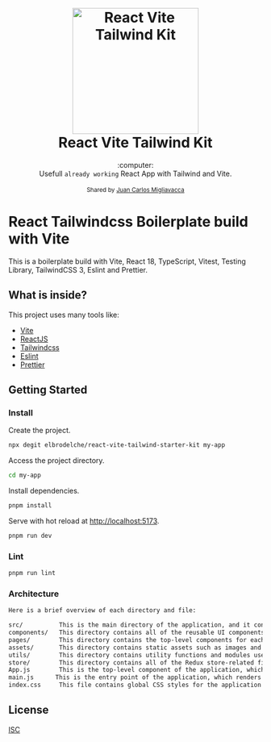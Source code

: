 <h1 align="center">
  <br>
  <a href="http://github.com/elbrodelche"><img src="https://i.imgur.com/CdYrAqR.png" alt="React Vite Tailwind Kit" width="250"></a>
  <br>
  React Vite Tailwind Kit
  <br>
</h1>
<div align="center">
  :computer:
</div>
<div align="center">
  Usefull <code>already working</code> React App with Tailwind and Vite.
</div>

<br />

<div align="center">
  <sub>Shared by
  <a href="https://github.com/elbrodelche">
  Juan Carlos Migliavacca
  </a>
</div>


# React Tailwindcss Boilerplate build with Vite

This is a boilerplate build with Vite, React 18, TypeScript, Vitest, Testing Library, TailwindCSS 3, Eslint and Prettier.

## What is inside?

This project uses many tools like:

- [Vite](https://vitejs.dev)
- [ReactJS](https://reactjs.org)
- [Tailwindcss](https://tailwindcss.com)
- [Eslint](https://eslint.org)
- [Prettier](https://prettier.io)

## Getting Started

### Install

Create the project.

```bash
npx degit elbrodelche/react-vite-tailwind-starter-kit my-app
```

Access the project directory.

```bash
cd my-app
```

Install dependencies.

```bash
pnpm install
```

Serve with hot reload at <http://localhost:5173>.

```bash
pnpm run dev
```

### Lint

```bash
pnpm run lint
```

### Architecture

```bash
Here is a brief overview of each directory and file:

src/          This is the main directory of the application, and it contains all of the application code.
components/   This directory contains all of the reusable UI components used throughout the application.
pages/        This directory contains the top-level components for each page in the application.
assets/       This directory contains static assets such as images and fonts.
utils/        This directory contains utility functions and modules used throughout the application.
store/        This directory contains all of the Redux store-related files, including actions, reducers, selectors, types, and the main index file.
App.js        This is the top-level component of the application, which renders the main layout of the application and handles routing.
main.js      This is the entry point of the application, which renders the App component.
index.css     This file contains global CSS styles for the application
```


## License

[ISC](https://www.tldrlegal.com/license/isc-license)

